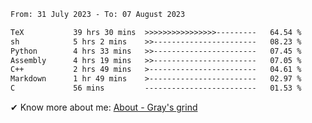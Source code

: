 <!--START_SECTION:waka-->

```txt
From: 31 July 2023 - To: 07 August 2023

TeX           39 hrs 30 mins  >>>>>>>>>>>>>>>>---------   64.54 %
sh            5 hrs 2 mins    >>-----------------------   08.23 %
Python        4 hrs 33 mins   >>-----------------------   07.45 %
Assembly      4 hrs 19 mins   >>-----------------------   07.05 %
C++           2 hrs 49 mins   >------------------------   04.61 %
Markdown      1 hr 49 mins    >------------------------   02.97 %
C             56 mins         -------------------------   01.53 %
```

<!--END_SECTION:waka-->

<!-- [![grayxu's github stats](https://github-readme-stats.vercel.app/api?username=grayxu&count_private=true&show_icons=true)](https://github.com/grayxu) -->

✔ Know more about me: [About - Gray's grind](https://www.grayxu.cn/)
